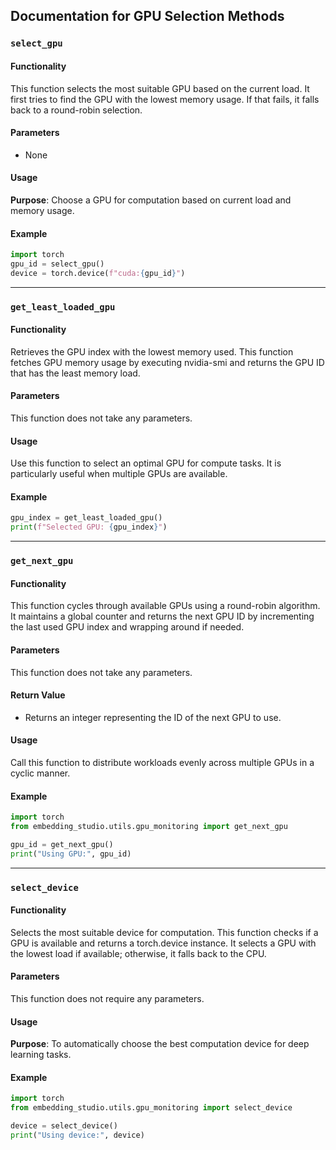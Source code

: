 ## Documentation for GPU Selection Methods

### `select_gpu`

#### Functionality
This function selects the most suitable GPU based on the current load. It first tries to find the GPU with the lowest memory usage. If that fails, it falls back to a round-robin selection.

#### Parameters
- None

#### Usage
**Purpose**: Choose a GPU for computation based on current load and memory usage.

#### Example
```python
import torch
gpu_id = select_gpu()
device = torch.device(f"cuda:{gpu_id}")
```

---

### `get_least_loaded_gpu`

#### Functionality
Retrieves the GPU index with the lowest memory used. This function fetches GPU memory usage by executing nvidia-smi and returns the GPU ID that has the least memory load.

#### Parameters
This function does not take any parameters.

#### Usage
Use this function to select an optimal GPU for compute tasks. It is particularly useful when multiple GPUs are available.

#### Example
```python
gpu_index = get_least_loaded_gpu()
print(f"Selected GPU: {gpu_index}")
```

---

### `get_next_gpu`

#### Functionality
This function cycles through available GPUs using a round-robin algorithm. It maintains a global counter and returns the next GPU ID by incrementing the last used GPU index and wrapping around if needed.

#### Parameters
This function does not take any parameters.

#### Return Value
- Returns an integer representing the ID of the next GPU to use.

#### Usage
Call this function to distribute workloads evenly across multiple GPUs in a cyclic manner.

#### Example
```python
import torch
from embedding_studio.utils.gpu_monitoring import get_next_gpu

gpu_id = get_next_gpu()
print("Using GPU:", gpu_id)
```

---

### `select_device`

#### Functionality
Selects the most suitable device for computation. This function checks if a GPU is available and returns a torch.device instance. It selects a GPU with the lowest load if available; otherwise, it falls back to the CPU.

#### Parameters
This function does not require any parameters.

#### Usage
**Purpose**: To automatically choose the best computation device for deep learning tasks.

#### Example
```python
import torch
from embedding_studio.utils.gpu_monitoring import select_device

device = select_device()
print("Using device:", device)
```